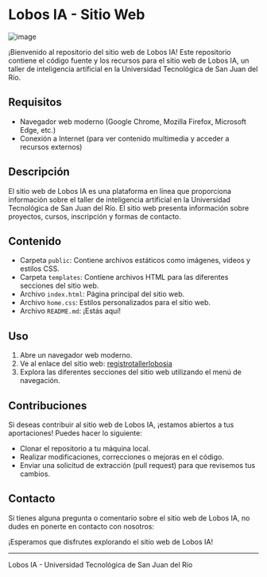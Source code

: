 ﻿# Lobos IA - Sitio Web  
 ![image](https://github.com/victoMR/LoboIa/assets/77412296/f5f91b5c-211a-4941-b6c7-048ffdf37272)



¡Bienvenido al repositorio del sitio web de Lobos IA! Este repositorio contiene el código fuente y los recursos para el sitio web de Lobos IA, un taller de inteligencia artificial en la Universidad Tecnológica de San Juan del Río.

## Requisitos

- Navegador web moderno (Google Chrome, Mozilla Firefox, Microsoft Edge, etc.)
- Conexión a Internet (para ver contenido multimedia y acceder a recursos externos)

## Descripción

El sitio web de Lobos IA es una plataforma en línea que proporciona información sobre el taller de inteligencia artificial en la Universidad Tecnológica de San Juan del Río. El sitio web presenta información sobre proyectos, cursos, inscripción y formas de contacto.

## Contenido

- Carpeta `public`: Contiene archivos estáticos como imágenes, videos y estilos CSS.
- Carpeta `templates`: Contiene archivos HTML para las diferentes secciones del sitio web.
- Archivo `index.html`: Página principal del sitio web.
- Archivo `home.css`: Estilos personalizados para el sitio web.
- Archivo `README.md`: ¡Estás aquí!

## Uso

1. Abre un navegador web moderno.
2. Ve al enlace del sitio web: [registrotallerlobosia](https://registrotallerlobosia.onrender.com)
3. Explora las diferentes secciones del sitio web utilizando el menú de navegación.

## Contribuciones

Si deseas contribuir al sitio web de Lobos IA, ¡estamos abiertos a tus aportaciones! Puedes hacer lo siguiente:

- Clonar el repositorio a tu máquina local.
- Realizar modificaciones, correcciones o mejoras en el código.
- Enviar una solicitud de extracción (pull request) para que revisemos tus cambios.

## Contacto

Si tienes alguna pregunta o comentario sobre el sitio web de Lobos IA, no dudes en ponerte en contacto con nosotros:


¡Esperamos que disfrutes explorando el sitio web de Lobos IA!

---
Lobos IA - Universidad Tecnológica de San Juan del Río
